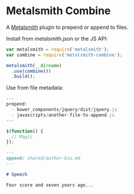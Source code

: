 # Metalsmith Combine

A [Metalsmith](http://www.metalsmith.io/) plugin to prepend or append to files.

Install from metalsmith.json or the JS API:

```js
var metalsmith = require('metalsmith');
var combine = require('metalsmith-combine');

metalsmith(__dirname)
  .use(combine())
  .build();
```

Use from file metadata:

```js
---
prepend:
  - bower_components/jquery/dist/jquery.js
  - javascripts/another-file-to-append.js
---

$(function() {
  // Magic
});
```

```md
---
append: shared/author-bio.md
---

# Speech

Four score and seven years ago...
```
